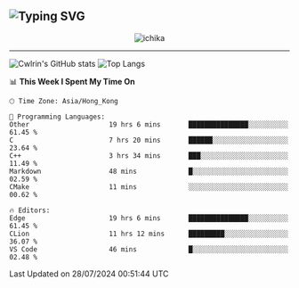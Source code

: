 ![Typing SVG](https://readme-typing-svg.demolab.com?font=Jost&size=24&pause=1000&color=7799EE&vCenter=true&multiline=true&random=false&width=435&height=100&lines=Hi+there;I'm+Sakurakouji+Nanaha;You+can+also+tell+me+Cwlrin%E2%98%86)
---
<p align="center">
  <img src="https://image.cwlrin.wiki/images/2024/06/17/Happy-Birthday2023---.png" alt="ichika" border="0" />
</p>

---
![Cwlrin's GitHub stats](https://github-readme-stats.vercel.app/api?username=cwlrin&show_icons=true&theme=buefy)
![Top Langs](https://github-readme-stats.vercel.app/api/top-langs/?username=cwlrin&layout=compact&hide=html,css)

<!--START_SECTION:waka-->
📊 **This Week I Spent My Time On** 

```text
🕑︎ Time Zone: Asia/Hong_Kong

💬 Programming Languages: 
Other                    19 hrs 6 mins       ███████████████░░░░░░░░░░   61.45 % 
C                        7 hrs 20 mins       ██████░░░░░░░░░░░░░░░░░░░   23.64 % 
C++                      3 hrs 34 mins       ███░░░░░░░░░░░░░░░░░░░░░░   11.49 % 
Markdown                 48 mins             █░░░░░░░░░░░░░░░░░░░░░░░░   02.59 % 
CMake                    11 mins             ░░░░░░░░░░░░░░░░░░░░░░░░░   00.62 % 

🔥 Editors: 
Edge                     19 hrs 6 mins       ███████████████░░░░░░░░░░   61.45 % 
CLion                    11 hrs 12 mins      █████████░░░░░░░░░░░░░░░░   36.07 % 
VS Code                  46 mins             █░░░░░░░░░░░░░░░░░░░░░░░░   02.48 % 
```


 Last Updated on 28/07/2024 00:51:44 UTC
<!--END_SECTION:waka-->
